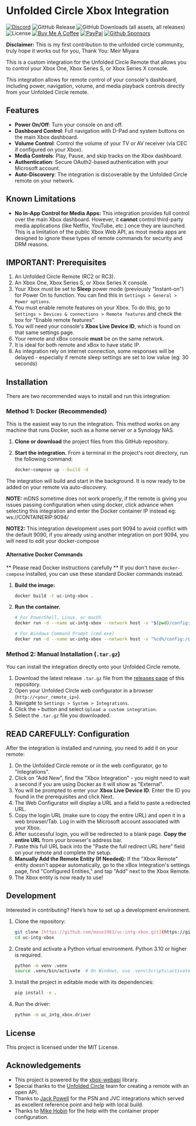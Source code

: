 # Unfolded Circle Xbox Integration

[![Discord](https://badgen.net/discord/online-members/zGVYf58)](https://discord.gg/zGVYf58)
![GitHub Release](https://img.shields.io/github/v/release/mase1981/uc-intg-tuxboxya)
![GitHub Downloads (all assets, all releases)](https://img.shields.io/github/downloads/mase1981/uc-intg-xbox/total)
![License](https://img.shields.io/badge/license-MPL--2.0-blue)
[![Buy Me A Coffee](https://img.shields.io/badge/buy%20me%20a%20coffee-donate-yellow.svg)](https://buymeacoffee.com/meirmiyara)
[![PayPal](https://img.shields.io/badge/PayPal-donate-blue.svg)](https://paypal.me/mmiyara)
[![Github Sponsors](https://img.shields.io/badge/GitHub%20Sponsors-30363D?&logo=GitHub-Sponsors&logoColor=EA4AAA)](https://github.com/sponsors/mase1981/button)


**Disclaimer:** This is my first contribution to the unfolded circle community, truly hope it works out for you, Thank You: Meir Miyara

This is a custom integration for the Unfolded Circle Remote that allows you to control your Xbox One, Xbox Series S, or Xbox Series X console.

This integration allows for remote control of your console's dashboard, including power, navigation, volume, and media playback controls directly from your Unfolded Circle remote.

## Features

* **Power On/Off**: Turn your console on and off.
* **Dashboard Control**: Full navigation with D-Pad and system buttons on the main Xbox dashboard.
* **Volume Control**: Control the volume of your TV or AV receiver (via CEC if configured on your Xbox).
* **Media Controls**: Play, Pause, and skip tracks on the Xbox dashboard.
* **Authentication**: Secure OAuth2-based authentication with your Microsoft account.
* **Auto-Discovery**: The integration is discoverable by the Unfolded Circle remote on your network.

## Known Limitations

* **No In-App Control for Media Apps:** This integration provides full control over the main Xbox dashboard. However, it **cannot** control third-party media applications (like Netflix, YouTube, etc.) once they are launched. This is a limitation of the public Xbox Web API, as most media apps are designed to ignore these types of remote commands for security and DRM reasons.

## IMPORTANT: Prerequisites

1.  An Unfolded Circle Remote (RC2 or RC3).
2.  An Xbox One, Xbox Series S, or Xbox Series X console.
3.  Your Xbox must be set to **Sleep** power mode (previously "Instant-on") for Power On to function. You can find this in `Settings > General > Power options`.
4.  You must enable remote features on your Xbox. To do this, go to `Settings > Devices & connections > Remote features` and check the box for "Enable remote features".
5.  You will need your console's **Xbox Live Device ID**, which is found on that same settings page.
6.  Your remote and xBox console **must** be on the same network.
7.  It is ideal for both remote and xBox to have static IP. 
8.  As integration rely on internet connection, some responses will be delayed - especially if remote sleep settings are set to low value (eg: 30 seconds)

## Installation

There are two recommended ways to install and run this integration:

### Method 1: Docker (Recommended)

This is the easiest way to run the integration. This method works on any machine that runs Docker, such as a home server or a Synology NAS.

1.  **Clone or download** the project files from this GitHub repository.
2.  **Start the integration.** From a terminal in the project's root directory, run the following command:

    ```bash
    docker-compose up --build -d
    ```

The integration will build and start in the background. It is now ready to be added on your remote via auto-discovery.

 **NOTE:** mDNS sometime does not work properly, if the remote is giving you issues passing configuration when using docker, click advance when selecting this integration and enter the Docker container IP instead eg: ws://CONTAINERIP:9094/

 **NOTE2:** This integration development uses port 9094 to avoid conflict with the default 9090, if you already using another integration on port 9094, you will need to edit your docker-compose

#### Alternative Docker Commands
** Please read Docker instructions carefully **
If you don't have `docker-compose` installed, you can use these standard Docker commands instead.

1.  **Build the image:**
    ```bash
    docker build -t uc-intg-xbox .
    ```
2.  **Run the container.**
    ```bash
    # For PowerShell, Linux, or macOS
    docker run -d --name uc-intg-xbox --network host -v "$(pwd)/config:/config" --restart unless-stopped uc-intg-xbox

    # For Windows Command Prompt (cmd.exe)
    docker run -d --name uc-intg-xbox --network host -v "%cd%/config:/config" --restart unless-stopped uc-intg-xbox
    ```

### Method 2: Manual Installation (`.tar.gz`)

You can install the integration directly onto your Unfolded Circle remote.

1.  Download the latest release `.tar.gz` file from the [releases page](https://github.com/mase1-nase1/uc-intg-xbox/releases) of this repository.
2.  Open your Unfolded Circle web configurator in a browser (`http://<your_remote_ip>`).
3.  Navigate to `Settings > System > Integrations`.
4.  Click the `+` button and select `Upload a custom integration`.
5.  Select the `.tar.gz` file you downloaded.

## READ CAREFULLY: Configuration

After the integration is installed and running, you need to add it on your remote:

1.  On the Unfolded Circle remote or in the web configurator, go to "Integrations".
2.  Click on "Add New", find the "Xbox Integration" - you might need to wait a second if you are using Docker as it will show as "External".
3.  You will be prompted to enter your **Xbox Live Device ID**. Enter the ID you found in the prerequisites and click Next.
4.  The Web Configurator will display a URL and a field to paste a redirected URL.
5.  Copy the login URL (make sure to copy the entire URL) and open it in a web browser/Tab. Log in with the Microsoft account associated with your Xbox.
6.  After successful login, you will be redirected to a blank page. **Copy the entire URL** from your browser's address bar.
7.  Paste this full URL back into the "Paste the full redirect URL here" field on your remote and complete the setup.
8.  **Manually Add the Remote Entity (If Needed):** If the "Xbox Remote" entity doesn't appear automatically, go to the xBox Integration's settings page, find "Configured Entities," and tap "Add" next to the Xbox Remote.
9.  The Xbox entity is now ready to use!

## Development

Interested in contributing? Here’s how to set up a development environment.

1.  Clone the repository:
    ```bash
    git clone [https://github.com/mase1981/uc-intg-xbox.git](https://github.com/mase1981/uc-intg-xbox.git)
    cd uc-intg-xbox
    ```
2.  Create and activate a Python virtual environment. Python 3.10 or higher is required.
    ```bash
    python -m venv .venv
    source .venv/bin/activate  # On Windows, use .venv\Scripts\activate
    ```
3.  Install the project in editable mode with its dependencies:
    ```bash
    pip install -e .
    ```
4.  Run the driver:
    ```bash
    python -m uc_intg_xbox.driver
    ```

## License

This project is licensed under the MIT License.

## Acknowledgements

* This project is powered by the [xbox-webapi](https://github.com/OpenXbox/xbox-webapi-python) library.
* Special thanks to the [Unfolded Circle](https://www.unfoldedcircle.com/) team for creating a remote with an open API.
* Thanks to [Jack Powell](https://github.com/JackJPowell) for the PSN and JVC integrations which served as excellent reference point and help with local build.
* Thanks to [Mike Hobin](https://github.com/mikehobin) for the help with the container proper configuration.